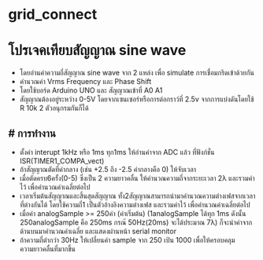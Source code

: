 # grid_connect
 
# โปรเจคเทียบสัญญาณ sine wave
- โดยอ่านค่าความถี่สัญญาณ sine wave จาก 2 แหล่ง เพื่อ simulate การเชื่อมกริดเข้าด้วยกัน
- คำนวณค่า Vrms Frequency และ Phase Shift 
- โดยใช้บอร์ด Arduino UNO และ สัญญาณเข้าที่ A0 A1
- สัญญาณต้องอยู่ระหว่าง 0-5V โดยจากเซนเซอร์หรือการต่อกราว์ที่ 2.5v จากการแบ่งดันโดยใช้ R 10k 2 ตัวอนุกรมกันก็ได้

## # การทำงาน
- ตั้งค่า interupt 1kHz หรือ 1ms
ทุก1ms ให้อ่านค่าจาก ADC แล้ว ที่ฟังก์ชั่น ISR(TIMER1_COMPA_vect)
- ถ้าสัญญาณตัดที่ค่ากลาง (เช่น +2.5 ถึง -2.5 ค่ากลางคือ 0) ให้จับเวลา
- เมื่อตัดครบ6ครั้ง(0-5) ซึ่งเป็น 2 ความยาวคลื่น ให้คำนวณความถี่จากระยะเวลา 2λ และรวมค่าไว้ เพื่อคำนวณค่าเฉลี่ยต่อไป
- เวลาเริ่มต้นสัญญาณและสิ้นสุดสัญญาณ ทั้ง2สัญญาณสามารถนำมาคำนวณความต่างเฟสจากเวลาที่ต่างกันได้ โดยใช้ความถี่1 เป็นตัวอ้างอิงความต่างเฟส และรวมค่าไว้ เพื่อคำนวณค่าเฉลี่ยต่อไป
- เมื่อค่า analogSample >= 250ค่า (ค่าเริ่มต้น)  (1analogSample ได้ทุก 1ms ดังนั้น 250analogSample คือ 250ms  กรณ๊ 50Hz(20ms) จะได้ประมาณ 7λ) ก็จะนำค่าจากด้านบนมาคำนวณค่าเฉลี่ย และแสดงผ่านหน้า serial monitor
- ถ้าความถี่ตำกว่า 30Hz ให้เปลี่ยนค่า sample จาก 250 เป้น 1000 เพื่อให้ครอบคลุมความยาวคลื่นที่มากขึ้น
